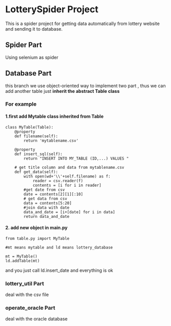 # LotterySpider Project

This is a spider project for getting data automatically from lottery website and sending it to database.

## Spider Part

Using selenium as spider


## Database Part

this branch we use object-oriented way to implement two part , thus we can add another table just **inherit the abstract Table class**

### For example

#### 1.first add Mytable class inherited from Table
```python3
class MyTable(Table):
	@property
	def filename(self):
		return 'mytablename.csv'

	@property
	def insert_sql(self):
		return "INSERT INTO MY_TABLE (ID,...) VALUES "

	# get title column and data from mytablename.csv
	def get_data(self):
		with open(wd+'\\'+self.filename) as f:
			reader = csv.reader(f)
			contents = [i for i in reader]
		#get date from csv
		date = contents[2][1][:10]
		# get data from csv
		data = contents[5:20]
		#join data with date
		data_and_date = [i+[date] for i in data]
		return data_and_date

```

#### 2. add new object in main.py

```python3 
from table.py import MyTable

#mt means mytable and ld means lottery_database

mt = MyTable()
ld.addTable(mt)

```
and you just call ld.insert_date and everything is ok


### lottery_util Part

deal with the csv file 

### operate_oracle Part

deal with the oracle database
